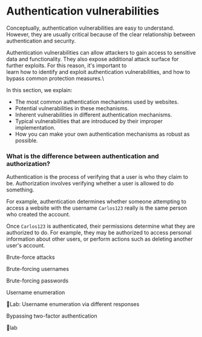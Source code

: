 # Authentication vulnerabilities

Conceptually, authentication vulnerabilities are easy to understand. However, they are usually critical because of the clear relationship between authentication and security.

Authentication vulnerabilities can allow attackers to gain access to sensitive data and functionality. They also expose additional attack surface for further exploits. For this reason, it's important to\
learn how to identify and exploit authentication vulnerabilities, and how to bypass common protection measures.\


In this section, we explain:

* The most common authentication mechanisms used by websites.
* Potential vulnerabilities in these mechanisms.
* Inherent vulnerabilities in different authentication mechanisms.
* Typical vulnerabilities that are introduced by their improper implementation.
* How you can make your own authentication mechanisms as robust as possible.



### What is the difference between authentication and authorization? <a href="#id-1db0f5e0-3e8e-46da-afd8-645feae77980" id="id-1db0f5e0-3e8e-46da-afd8-645feae77980"></a>

Authentication is the process of verifying that a user is who they claim to be. Authorization involves verifying whether a user is allowed to do something.

For example, authentication determines whether someone attempting to access a website with the username `Carlos123` really is the same person who created the account.

Once `Carlos123` is authenticated, their permissions determine what they are authorized to do. For example, they may be authorized to access personal information about other users, or perform actions such as deleting another user's account.

Brute-force attacks

Brute-forcing usernames

Brute-forcing passwords

Username enumeration

🧪Lab: Username enumeration via different responses

Bypassing two-factor authentication

🧪lab
